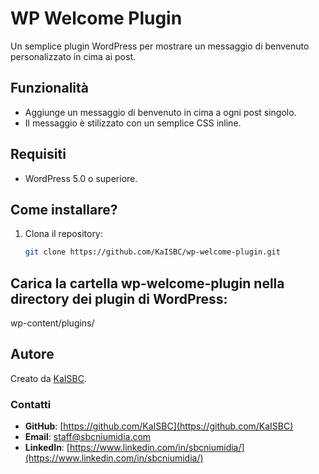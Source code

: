 # WP Welcome Plugin

Un semplice plugin WordPress per mostrare un messaggio di benvenuto personalizzato in cima ai post.

## Funzionalità
- Aggiunge un messaggio di benvenuto in cima a ogni post singolo.
- Il messaggio è stilizzato con un semplice CSS inline.

## Requisiti
- WordPress 5.0 o superiore.

## Come installare?
1. Clona il repository:
   ```bash
   git clone https://github.com/KaISBC/wp-welcome-plugin.git

## Carica la cartella wp-welcome-plugin nella directory dei plugin di WordPress:
wp-content/plugins/

## Autore
Creato da [KaISBC](https://github.com/KaISBC).

### Contatti
- **GitHub**: [https://github.com/KaISBC](https://github.com/KaISBC)
- **Email**: [staff@sbcniumidia.com](mailto:staff@sbcniumidia.com)
- **LinkedIn**: [https://www.linkedin.com/in/sbcniumidia/](https://www.linkedin.com/in/sbcniumidia/)
